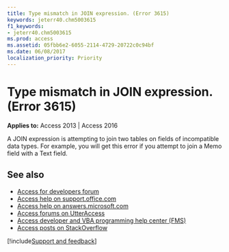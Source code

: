 ```yaml
---
title: Type mismatch in JOIN expression. (Error 3615)
keywords: jeterr40.chm5003615
f1_keywords:
- jeterr40.chm5003615
ms.prod: access
ms.assetid: 05fbb6e2-6055-2114-4729-20722c0c94bf
ms.date: 06/08/2017
localization_priority: Priority
---
```



# Type mismatch in JOIN expression. (Error 3615)

  

**Applies to:** Access 2013 | Access 2016

A JOIN expression is attempting to join two tables on fields of incompatible data types. For example, you will get this error if you attempt to join a Memo field with a Text field.

## See also

- [Access for developers forum](https://social.msdn.microsoft.com/Forums/office/home?forum=accessdev)
- [Access help on support.office.com](https://support.office.com/search/results?query=Access)
- [Access help on answers.microsoft.com](https://answers.microsoft.com/)
- [Access forums on UtterAccess](http://www.utteraccess.com/forum/index.php?act=idx)
- [Access developer and VBA programming help center (FMS)](http://www.fmsinc.com/MicrosoftAccess/developer/)
- [Access posts on StackOverflow](https://stackoverflow.com/questions/tagged/ms-access)

[!include[Support and feedback](~/includes/feedback-boilerplate.md)]

